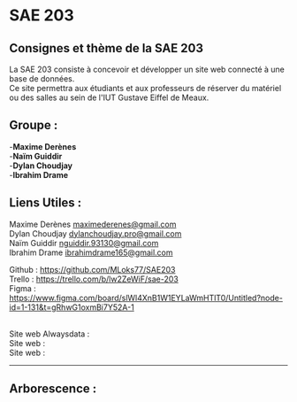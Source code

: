<h1> SAE 203 </h1>

<h2> Consignes et thème de la SAE 203 </h2>

La SAE 203 consiste à concevoir et développer un site web connecté à une base de données.<br>
Ce site permettra aux étudiants et aux professeurs de réserver du matériel ou des salles au sein de l'IUT Gustave Eiffel de Meaux.

<h2> Groupe : </h2>

-**Maxime Derènes**<br>
-**Naïm Guiddir**<br>
-**Dylan Choudjay**<br>
-**Ibrahim Drame**<br>

<h2> Liens Utiles :</h2>

Maxime Derènes	maximederenes@gmail.com<br>
Dylan Choudjay	dylanchoudjay.pro@gmail.com<br>
Naïm Guiddir	nguiddir.93130@gmail.com<br>
Ibrahim Drame	ibrahimdrame165@gmail.com<br>

Github	: https://github.com/MLoks77/SAE203<br>
Trello	: https://trello.com/b/lw2ZeWiF/sae-203<br>
Figma	: https://www.figma.com/board/slWl4XnB1W1EYLaWmHTlT0/Untitled?node-id=1-131&t=gRhwG1oxmBi7Y52A-1<br><br>



Site web Alwaysdata	:<br>
Site web :<br>
Site web :<br>

<hr>

<h2> Arborescence : </h2>
